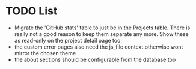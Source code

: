 # TODO List

- Migrate the 'GitHub stats' table to just be in the Projects table. There is
  really not a good reason to keep them separate any more. Show these as
  read-only on the project detail page too.
- the custom error pages also need the js_file context otherwise wont mirror the
  chosen theme
- the about sections should be configurable from the database too
